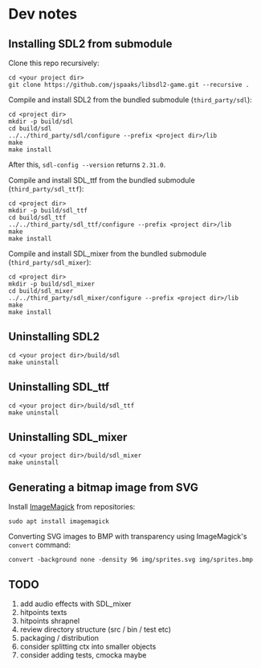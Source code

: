 # Dev notes

## Installing SDL2 from submodule

Clone this repo recursively:

```shell
cd <your project dir>
git clone https://github.com/jspaaks/libsdl2-game.git --recursive .
```

Compile and install SDL2 from the bundled submodule (`third_party/sdl`):

```shell
cd <project dir>
mkdir -p build/sdl
cd build/sdl
../../third_party/sdl/configure --prefix <project dir>/lib
make
make install
```
After this, `sdl-config --version` returns `2.31.0`.

Compile and install SDL_ttf from the bundled submodule (`third_party/sdl_ttf`):

```shell
cd <project dir>
mkdir -p build/sdl_ttf
cd build/sdl_ttf
../../third_party/sdl_ttf/configure --prefix <project dir>/lib
make
make install
```

Compile and install SDL_mixer from the bundled submodule (`third_party/sdl_mixer`):

```shell
cd <project dir>
mkdir -p build/sdl_mixer
cd build/sdl_mixer
../../third_party/sdl_mixer/configure --prefix <project dir>/lib
make
make install
```

## Uninstalling SDL2

```shell
cd <your project dir>/build/sdl
make uninstall
```

## Uninstalling SDL_ttf

```shell
cd <your project dir>/build/sdl_ttf
make uninstall
```

## Uninstalling SDL_mixer

```shell
cd <your project dir>/build/sdl_mixer
make uninstall
```

## Generating a bitmap image from SVG

Install [ImageMagick](https://github.com/imagemagick/imagemagick) from repositories:

```shell
sudo apt install imagemagick
```

Converting SVG images to BMP with transparency using ImageMagick's `convert` command:

```shell
convert -background none -density 96 img/sprites.svg img/sprites.bmp
```

## TODO

1. add audio effects with SDL_mixer
1. hitpoints texts
1. hitpoints shrapnel
1. review directory structure (src / bin / test etc)
1. packaging / distribution
1. consider splitting ctx into smaller objects
1. consider adding tests, cmocka maybe
